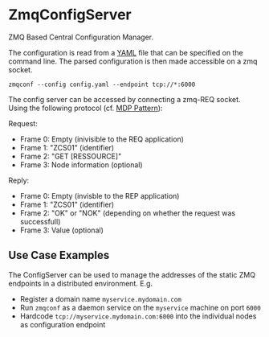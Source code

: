 ZmqConfigServer
===============

ZMQ Based Central Configuration Manager.

The configuration is read from a [YAML](http://www.yaml.org/) file that can be 
specified on the command line. The parsed configuration is then made accessible 
on a zmq socket.

    zmqconf --config config.yaml --endpoint tcp://*:6000

The config server can be accessed by connecting a zmq-REQ socket.
Using the following protocol (cf. [MDP Pattern](http://rfc.zeromq.org/spec:7)):

Request:
* Frame 0: Empty (inivisible to the REQ application)
* Frame 1: "ZCS01" (identifier)
* Frame 2: "GET [RESSOURCE]"
* Frame 3: Node information (optional)

Reply:
* Frame 0: Empty (invisble to the REP application)
* Frame 1: "ZCS01" (identifier)
* Frame 2: "OK" or "NOK" (depending on whether the request was successfull)
* Frame 3: Value (optional)


## Use Case Examples

The ConfigServer can be used to manage the addresses of the static ZMQ endpoints in a distributed environment.
E.g.

* Register a domain name `myservice.mydomain.com`
* Run `zmqconf` as a daemon service on the `myservice` machine on port `6000`
* Hardcode `tcp://myservice.mydomain.com:6000` into the individual nodes as configuration endpoint


